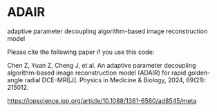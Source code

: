# ADAIR
adaptive parameter decoupling algorithm-based image reconstruction model


Please cite the following paper if you use this code:

Chen Z, Yuan Z, Cheng J, et al. An adaptive parameter decoupling algorithm-based image reconstruction model (ADAIR) for rapid golden-angle radial DCE-MRI[J]. 
Physics in Medicine & Biology, 2024, 69(21): 215012.

https://iopscience.iop.org/article/10.1088/1361-6560/ad8545/meta
